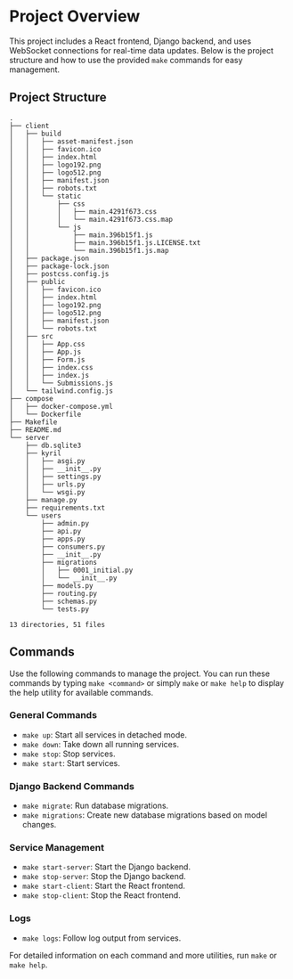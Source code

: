 # Project Overview

This project includes a React frontend, Django backend, and uses WebSocket connections for real-time data updates. Below is the project structure and how to use the provided `make` commands for easy management.

## Project Structure
    .
    ├── client
    │   ├── build
    │   │   ├── asset-manifest.json
    │   │   ├── favicon.ico
    │   │   ├── index.html
    │   │   ├── logo192.png
    │   │   ├── logo512.png
    │   │   ├── manifest.json
    │   │   ├── robots.txt
    │   │   └── static
    │   │       ├── css
    │   │       │   ├── main.4291f673.css
    │   │       │   └── main.4291f673.css.map
    │   │       └── js
    │   │           ├── main.396b15f1.js
    │   │           ├── main.396b15f1.js.LICENSE.txt
    │   │           └── main.396b15f1.js.map
    │   ├── package.json
    │   ├── package-lock.json
    │   ├── postcss.config.js
    │   ├── public
    │   │   ├── favicon.ico
    │   │   ├── index.html
    │   │   ├── logo192.png
    │   │   ├── logo512.png
    │   │   ├── manifest.json
    │   │   └── robots.txt
    │   ├── src
    │   │   ├── App.css
    │   │   ├── App.js
    │   │   ├── Form.js
    │   │   ├── index.css
    │   │   ├── index.js
    │   │   └── Submissions.js
    │   └── tailwind.config.js
    ├── compose
    │   ├── docker-compose.yml
    │   └── Dockerfile
    ├── Makefile
    ├── README.md
    └── server
        ├── db.sqlite3
        ├── kyril
        │   ├── asgi.py
        │   ├── __init__.py
        │   ├── settings.py
        │   ├── urls.py
        │   └── wsgi.py
        ├── manage.py
        ├── requirements.txt
        └── users
            ├── admin.py
            ├── api.py
            ├── apps.py
            ├── consumers.py
            ├── __init__.py
            ├── migrations
            │   ├── 0001_initial.py
            │   └── __init__.py
            ├── models.py
            ├── routing.py
            ├── schemas.py
            └── tests.py
    
    13 directories, 51 files

## Commands

Use the following commands to manage the project. You can run these commands by typing `make <command>` or simply `make` or `make help` to display the help utility for available commands.

### General Commands

- `make up`: Start all services in detached mode.
- `make down`: Take down all running services.
- `make stop`: Stop services.
- `make start`: Start services.

### Django Backend Commands

- `make migrate`: Run database migrations.
- `make migrations`: Create new database migrations based on model changes.

### Service Management

- `make start-server`: Start the Django backend.
- `make stop-server`: Stop the Django backend.
- `make start-client`: Start the React frontend.
- `make stop-client`: Stop the React frontend.

### Logs

- `make logs`: Follow log output from services.

For detailed information on each command and more utilities, run `make` or `make help`.
